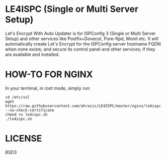 # LE4ISPC (Single or Multi Server Setup)
Let's Encrypt With Auto Updater is for ISPConfig 3 (Single or Multi Server Setup) and other services like Postfix+Dovecot, Pure-ftpd, Monit etc. It will automatically create Let's Encrypt for the ISPConfig server hostname FQDN when none exists; and secure its control panel and other services; if they are available and installed.

# HOW-TO FOR NGINX
In your terminal, in root mode, simply run:
```
cd /etc/ssl
wget https://raw.githubusercontent.com/ahrasis/LE4ISPC/master/nginx/le4ispc.sh --no-check-certificate
chmod +x le4ispc.sh
./le4ispc.sh
```

# LICENSE
BSD3
